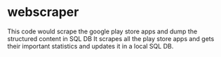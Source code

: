 # webscraper
This code would scrape the google play store apps and dump the structured content in SQL DB
It scrapes all the play store apps and gets their important statistics and updates it in a local SQL DB. 
